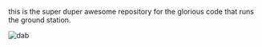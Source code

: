 this is the super duper awesome repository for the glorious code that runs the ground station.

![dab](https://github.com/user-attachments/assets/48591c37-7898-452d-bab4-73437f4949d4)
